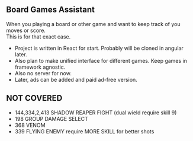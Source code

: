 ## Board Games Assistant

When you playing a board or other game and want to keep track of you moves or score.  
This is for that exact case.

- Project is written in React for start. Probably will be cloned in angular later.
- Also plan to make unified interface for different games. Keep games in framework agnostic.
- Also no server for now.
- Later, ads can be added and paid ad-free version.

## NOT COVERED
- 144,334,2,413 SHADOW REAPER FIGHT (dual wield require skill 9)
- 198 GROUP DAMAGE SELECT
- 368 VENOM
- 339 FLYING ENEMY require MORE SKILL for better shots
